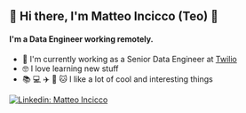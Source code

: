 ## 👋 Hi there, I'm Matteo Incicco (Teo) 👋

#### I'm a Data Engineer working remotely.

- 👷 I'm currently working as a Senior Data Engineer at [Twilio](https://www.twilio.com/en-us)
- 🤓 I love learning new stuff
- 📚 💻 ✈️ 🎵 🐱 I like a lot of cool and interesting things

[![Linkedin: Matteo Incicco](https://img.shields.io/badge/-matteoincicco-blue?style=flat-square&logo=Linkedin&logoColor=white&link=https:https://www.linkedin.com/in/matteo-incicco-7aab6048/)](https://www.linkedin.com/in/matteo-incicco-7aab6048/)
